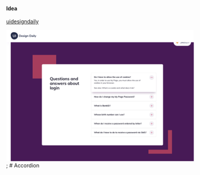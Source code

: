 #### Idea

[uidesigndaily](https://uidesigndaily.com/posts/sketch-accordion-website-day-1175)

![](./idea.png);
#   A c c o r d i o n 
 
 
